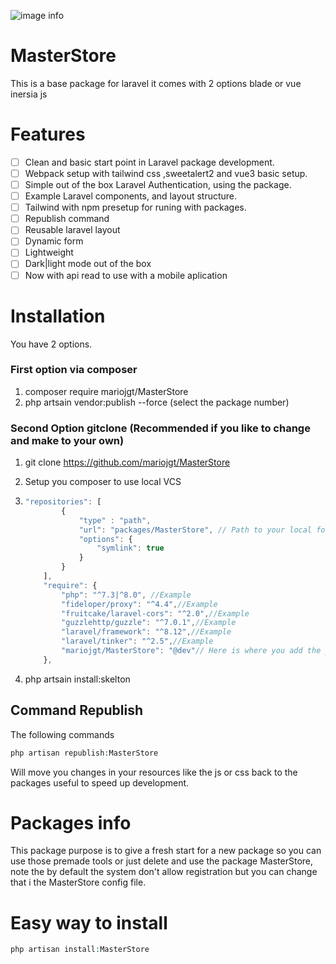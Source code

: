 ![image info](https://raw.githubusercontent.com/mariojgt/MasterStore/master/Publish/Art/MasterStore.png)

# MasterStore
This is a base package for laravel it comes with 2 options blade or vue inersia js

# Features

- [ ] Clean and basic start point in Laravel package development.
- [ ] Webpack setup with tailwind css ,sweetalert2 and vue3 basic setup.
- [ ] Simple out of the box Laravel Authentication, using the package.
- [ ] Example Laravel components, and layout structure.
- [ ] Tailwind with npm presetup for runing with packages.
- [ ] Republish command
- [ ] Reusable laravel layout
- [ ] Dynamic form
- [ ] Lightweight
- [ ] Dark|light mode out of the box
- [ ] Now with api read to use with a mobile aplication

# Installation

You have 2 options.

### First option via composer

1. composer require mariojgt/MasterStore
2. php artsain vendor:publish --force  (select the package number)

### Second Option gitclone (Recommended if you like to change and make to your own)

1. git clone https://github.com/mariojgt/MasterStore

2. Setup you composer to use local VCS

3. ```javascript
   "repositories": [
           {
               "type" : "path",
               "url": "packages/MasterStore", // Path to your local folder package
               "options": {
                   "symlink": true
               }
           }
       ],
       "require": {
           "php": "^7.3|^8.0", //Example
           "fideloper/proxy": "^4.4",//Example
           "fruitcake/laravel-cors": "^2.0",//Example
           "guzzlehttp/guzzle": "^7.0.1",//Example
           "laravel/framework": "^8.12",//Example
           "laravel/tinker": "^2.5",//Example
           "mariojgt/MasterStore": "@dev"// Here is where you add the package reference
       },
   ```

4. php artsain install:skelton

## Command Republish

The following commands

```php
php artisan republish:MasterStore
```

Will move you changes in your resources like the js or css back to the packages useful to speed up development.

# Packages info

This package purpose is to give a fresh start for a new package so you can use those premade tools or just delete and use the package MasterStore, note the by default the system don't allow registration but you can change that i the MasterStore config file.
# Easy way to install

```php
php artisan install:MasterStore

```
